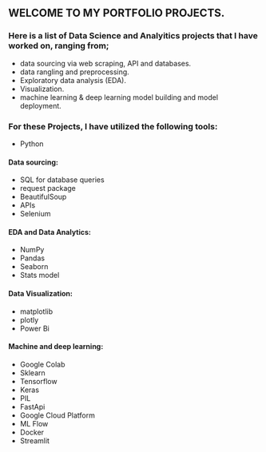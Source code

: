 ## WELCOME TO MY PORTFOLIO PROJECTS.

### Here is a list of Data Science and Analyitics projects that I have worked on, ranging from; 
- data sourcing via web scraping, API and databases. 
- data rangling and preprocessing.
- Exploratory data analysis (EDA).
- Visualization.
- machine learning & deep learning model building and model deployment.



### For these Projects, I have utilized the following tools:
- Python 
#### Data sourcing:
- SQL for database queries
- request package
- BeautifulSoup
- APIs
- Selenium
#### EDA and Data Analytics:
- NumPy 
- Pandas 
- Seaborn 
- Stats model
#### Data Visualization:
- matplotlib
- plotly
- Power Bi
#### Machine and deep learning:
- Google Colab
- Sklearn
- Tensorflow
- Keras
- PIL
- FastApi
- Google Cloud Platform
- ML Flow 
- Docker
- Streamlit
